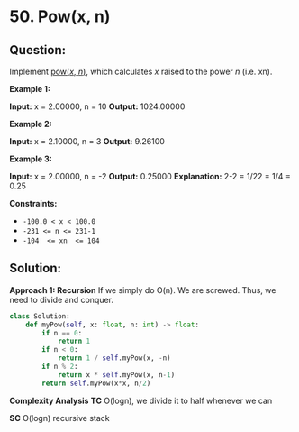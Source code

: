
  

# 50. Pow(x, n)

## Question:
Implement  [pow(_x_,  _n_)](http://www.cplusplus.com/reference/valarray/pow/), which calculates _x_  raised to the power  _n_  (i.e. xn).

**Example 1:**

**Input:** x = 2.00000, n = 10
**Output:** 1024.00000

**Example 2:**

**Input:** x = 2.10000, n = 3
**Output:** 9.26100

**Example 3:**

**Input:** x = 2.00000, n = -2
**Output:** 0.25000
**Explanation:** 2-2 = 1/22 = 1/4 = 0.25

**Constraints:**

-   `-100.0 < x < 100.0`
-   `-231 <= n <= 231-1`
-   `-104  <= xn  <= 104`
## Solution:


**Approach 1: Recursion**
If we simply do O(n). We are screwed. Thus, we need to divide and conquer.
```python
class Solution:
    def myPow(self, x: float, n: int) -> float:
        if n == 0:
            return 1
        if n < 0:
            return 1 / self.myPow(x, -n)
        if n % 2:
            return x * self.myPow(x, n-1)
        return self.myPow(x*x, n/2)
```


**Complexity Analysis**
**TC** 
O(logn), we divide it to half whenever we can

**SC** 
O(logn) recursive stack
